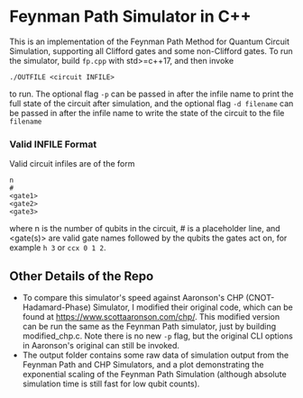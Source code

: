 # Feynman Path Simulator in C++
This is an implementation of the Feynman Path Method for Quantum Circuit Simulation, supporting all Clifford gates and some non-Clifford gates. To run the simulator, build ```fp.cpp``` with std>=c++17, and then invoke
```
./OUTFILE <circuit INFILE>
```
to run. The optional flag ```-p``` can be passed in after the infile name to print the full state of the circuit after simulation, and the optional flag 
```-d filename``` can be passed in after the infile name to write the state of the circuit to the file ```filename``` 

### Valid INFILE Format ###

Valid circuit infiles are of the form
```
n
#
<gate1>
<gate2>
<gate3>
```
where n is the number of qubits in the circuit, # is a placeholder line, and <gate(s)> are valid gate names followed by the qubits the gates act on, for example `h 3` or `ccx 0 1 2`. 

## Other Details of the Repo ##
- To compare this simulator's speed against Aaronson's CHP (CNOT-Hadamard-Phase) Simulator, I modified their original code, which can be found at https://www.scottaaronson.com/chp/. This modified version can be run the same as the Feynman Path simulator, just by building modified_chp.c. Note there is no new `-p` flag, but the original CLI options in Aaronson's original can still be invoked.
- The output folder contains some raw data of simulation output from the Feynman Path and CHP Simulators, and a plot demonstrating the exponential scaling of the Feynman Path Simulation (although absolute simulation time is still fast for low qubit counts). 
